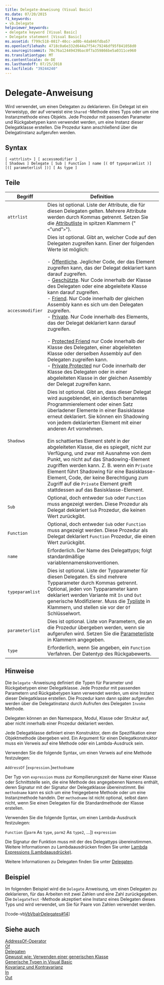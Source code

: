 ```yaml
---
title: Delegate-Anweisung (Visual Basic)
ms.date: 07/20/2015
f1_keywords:
- vb.Delegate
helpviewer_keywords:
- delegate keyword [Visual Basic]
- Delegate statement [Visual Basic]
ms.assetid: f799c518-0817-40cc-ad0b-4da846fdba57
ms.openlocfilehash: 4718c0a6e332d644a7f54c79246df95f841058d0
ms.sourcegitcommit: 70c76a12449439bac0f7a359866be5a0311ce960
ms.translationtype: MT
ms.contentlocale: de-DE
ms.lasthandoff: 07/25/2018
ms.locfileid: "39244240"
---
```

# <a name="delegate-statement"></a>Delegate-Anweisung
Wird verwendet, um einen Delegaten zu deklarieren. Ein Delegat ist ein Verweistyp, der auf verweist eine `Shared` -Methode eines Typs oder um eine Instanzmethode eines Objekts. Jede Prozedur mit passenden Parameter und Rückgabetypen kann verwendet werden, um eine Instanz dieser Delegatklasse erstellen. Die Prozedur kann anschließend über die Delegatinstanz aufgerufen werden.  
  
## <a name="syntax"></a>Syntax  
  
```  
[ <attrlist> ] [ accessmodifier ] _  
[ Shadows ] Delegate [ Sub | Function ] name [( Of typeparamlist )] [([ parameterlist ])] [ As type ]  
```  
  
## <a name="parts"></a>Teile  
  
|Begriff|Definition|  
|---|---|  
|`attrlist`|Dies ist optional. Liste der Attribute, die für diesen Delegaten gelten. Mehrere Attribute werden durch Kommas getrennt. Setzen Sie die [Attributliste](../../../visual-basic/language-reference/statements/attribute-list.md) in spitzen Klammern ("`<`"und"`>`").|  
|`accessmodifier`|Dies ist optional. Gibt an, welcher Code auf den Delegaten zugreifen kann. Einer der folgenden Werte ist möglich:<br /><br /> - [Öffentliche](../../../visual-basic/language-reference/modifiers/public.md). Jeglicher Code, der das Element zugreifen kann, das der Delegat deklariert kann darauf zugreifen.<br />-   [Geschützte](../../../visual-basic/language-reference/modifiers/protected.md). Nur Code innerhalb der Klasse des Delegaten oder eine abgeleitete Klasse kann darauf zugreifen.<br />-   [Friend](../../../visual-basic/language-reference/modifiers/friend.md). Nur Code innerhalb der gleichen Assembly kann es sich um den Delegaten zugreifen.<br />- [Private](../../../visual-basic/language-reference/modifiers/private.md). Nur Code innerhalb des Elements, das der Delegat deklariert kann darauf zugreifen.<br /><br /> - [Protected Friend](../../language-reference/modifiers/protected-friend.md) nur Code innerhalb der Klasse des Delegaten, einer abgeleiteten Klasse oder derselben Assembly auf den Delegaten zugreifen kann. <br />- [Private Protected](../../language-reference/modifiers/private-protected.md) nur Code innerhalb der Klasse des Delegaten oder in einer abgeleiteten Klasse in der gleichen Assembly der Delegat zugreifen kann. |  
|`Shadows`|Dies ist optional. Gibt an, dass dieser Delegat wird ausgeblendet, ein identisch benanntes Programmierelement oder einen Satz überladener Elemente in einer Basisklasse erneut deklariert. Sie können ein Shadowing von jedem deklarierten Element mit einer anderen Art vornehmen.<br /><br /> Ein schattiertes Element steht in der abgeleiteten Klasse, die es spiegelt, nicht zur Verfügung, und zwar mit Ausnahme von dem Punkt, wo nicht auf das Shadowing-Element zugriffen werden kann. Z. B. wenn ein `Private` Element führt Shadowing für eine Basisklasse-Element, Code, der keine Berechtigung zum Zugriff auf die `Private` Element greift stattdessen auf das Basisklasse-Element.|  
|`Sub`|Optional, doch entweder `Sub` oder `Function` muss angezeigt werden. Diese Prozedur als Delegat deklariert `Sub` Prozedur, die keinen Wert zurückgibt.|  
|`Function`|Optional, doch entweder `Sub` oder `Function` muss angezeigt werden. Diese Prozedur als Delegat deklariert `Function` Prozedur, die einen Wert zurückgibt.|  
|`name`|Erforderlich. Der Name des Delegattyps; folgt standardmäßige variablennamenskonventionen.|  
|`typeparamlist`|Dies ist optional. Liste der Typparameter für diesen Delegaten. Es sind mehrere Typparameter durch Kommas getrennt. Optional, jeden von Typparameter kann deklariert werden Variante mit `In` und `Out` generische Modifizierer. Muss die [Typliste](../../../visual-basic/language-reference/statements/type-list.md) in Klammern, und stellen sie vor der `Of` Schlüsselwort.|  
|`parameterlist`|Dies ist optional. Liste von Parametern, die an die Prozedur übergeben werden, wenn sie aufgerufen wird. Setzen Sie die [Parameterliste](../../../visual-basic/language-reference/statements/parameter-list.md) in Klammern angegeben.|  
|`type`|Erforderlich, wenn Sie angeben, ein `Function` Verfahren. Der Datentyp des Rückgabewerts.|  
  
## <a name="remarks"></a>Hinweise  
 Die `Delegate` -Anweisung definiert die Typen für Parameter und Rückgabetypen einer Delegatklasse. Jede Prozedur mit passenden Parametern und Rückgabetypen kann verwendet werden, um eine Instanz dieser Delegatklasse erstellen. Die Prozedur kann dann später aufgerufen werden über die Delegatinstanz durch Aufrufen des Delegaten `Invoke` Methode.  
  
 Delegaten können an den Namespace, Modul, Klasse oder Struktur auf, aber nicht innerhalb einer Prozedur deklariert werden.  
  
 Jede Delegatklasse definiert einen Konstruktor, dem die Spezifikation einer Objektmethode übergeben wird. Ein Argument für einen Delegatkonstruktor muss ein Verweis auf eine Methode oder ein Lambda-Ausdruck sein.  
  
 Verwenden Sie die folgende Syntax, um einen Verweis auf eine Methode festzulegen:  
  
 `AddressOf` [`expression`.]`methodname`  
  
 Der Typ von `expression` muss zur Kompilierungszeit der Name einer Klasse oder Schnittstelle sein, die eine Methode des angegebenen Namens enthält, deren Signatur mit der Signatur der Delegatklasse übereinstimmt. Bei `methodname` kann es sich um eine freigegebene Methode oder um eine Instanzmethode handeln. Der `methodname` ist nicht optional, selbst dann nicht, wenn Sie einen Delegaten für die Standardmethode der Klasse erstellen.  
  
 Verwenden Sie die folgende Syntax, um einen Lambda-Ausdruck festzulegen:  
  
 `Function` ([`parm` As `type`, `parm2` As `type2`, ...]) `expression`  
  
 Die Signatur der Funktion muss mit der des Delegattyps übereinstimmen. Weitere Informationen zu Lambdaausdrücken finden Sie unter [Lambda Expressions (Lambdaausdrücke)](../../../visual-basic/programming-guide/language-features/procedures/lambda-expressions.md).  
  
 Weitere Informationen zu Delegaten finden Sie unter [Delegaten](../../../visual-basic/programming-guide/language-features/delegates/index.md).  
  
## <a name="example"></a>Beispiel  
 Im folgenden Beispiel wird die `Delegate` Anweisung, um einen Delegaten zu deklarieren, für das Arbeiten mit zwei Zahlen und eine Zahl zurückgegeben. Die `DelegateTest` -Methode akzeptiert eine Instanz eines Delegaten dieses Typs und wird verwendet, um Sie für Paare von Zahlen verwendet werden.  
  
 [!code-vb[VbVbalrDelegates#14](../../../visual-basic/language-reference/operators/codesnippet/VisualBasic/delegate-statement_1.vb)]  
  
## <a name="see-also"></a>Siehe auch  
 [AddressOf-Operator](../../../visual-basic/language-reference/operators/addressof-operator.md)  
 [Of](../../../visual-basic/language-reference/statements/of-clause.md)  
 [Delegaten](../../../visual-basic/programming-guide/language-features/delegates/index.md)  
 [Gewusst wie: Verwenden einer generischen Klasse](../../../visual-basic/programming-guide/language-features/data-types/how-to-use-a-generic-class.md)  
 [Generische Typen in Visual Basic](../../../visual-basic/programming-guide/language-features/data-types/generic-types.md)  
 [Kovarianz und Kontravarianz](../../programming-guide/concepts/covariance-contravariance/index.md)  
 [In](../../../visual-basic/language-reference/modifiers/in-generic-modifier.md)  
 [Out](../../../visual-basic/language-reference/modifiers/out-generic-modifier.md)
